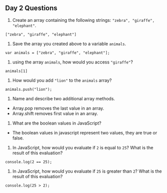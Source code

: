 ## Day 2 Questions

1. Create an array containing the following strings: `"zebra", "giraffe", "elephant"`.
```
["zebra", "giraffe", "elephant"]
```
1. Save the array you created above to a variable `animals`.
```
var animals = ["zebra", "giraffe", "elephant"];
```
1. using the array `animals`, how would you access `"giraffe"`?
```
animals[1]
```

1. How would you add `"lion"` to the `animals` array?
```
animals.push("lion");
```
1. Name and describe two additional array methods.
* Array.pop removes the last value in an array.
* Array.shift removes first value in an array.

1. What are the boolean values in JavaScript?
* The boolean values in javascript represent two values, they are true or false.

1. In JavaScript, how would you evaluate if `2` is equal to `25`? What is the result of this evaluation?
```
console.log(2 == 25);
```
1. In JavaScript, how would you evaluate if `25` is greater than `2`? What is the result of this evaluation?
```
console.log(25 > 2);
```
